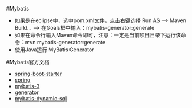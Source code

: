 #Mybatis

* 如果是在eclipse中，选中pom.xml文件，点击右键选择 Run AS ——> Maven Build… ——> 在Goals框中输入：mybatis-generator:generate
* 如果在命令行输入Maven命令即可，注意：一定是当前项目目录下运行该命令：mvn mybatis-generator:generate
* 使用Java运行 MyBatis Generator

#Mybatis官方文档

* [spring-boot-starter](http://www.mybatis.org/spring-boot-starter)
* [spring](http://www.mybatis.org/spring)
* [mybatis-3](http://www.mybatis.org/mybatis-3)
* [generator](http://www.mybatis.org/generator)
* [mybatis-dynamic-sql](http://www.mybatis.org/mybatis-dynamic-sql)
